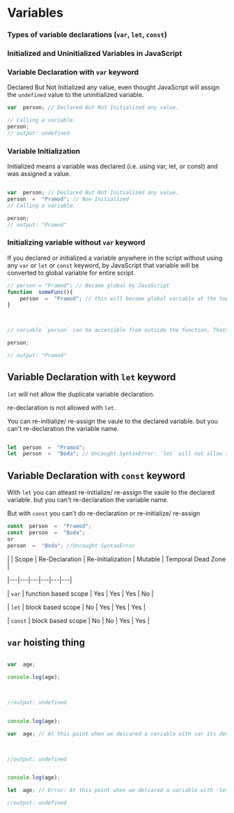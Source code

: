 # Variables

  

### Types of variable declarations (`var`, `let`, `const`)

  

### Initialized and Uninitialized Variables in JavaScript

  

### Variable Declaration with `var` keyword

  

Declared But Not Initialized any value, even thought JavaScript will assign the `undefined` value to the uninitialized variable.

  

```javascript
var  person; // Declared But Not Initialized any value.

// Calling a variable.
person;
// output: undefined

```

### Variable Initialization

Initialized means a variable was declared (i.e. using var, let, or const) and was assigned a value.

```javascript

var  person; // Declared But Not Initialized any value.
person  =  "Pramod"; // Now Initialized
// Calling a variable.

person;
// output: "Pramod"
```

### Initializing variable without `var` keyword
If you declared or initialized a variable anywhere in the script without using any `var` or `let` or `const` keyword, by JavaScript that variable will be converted to global variable for entire script.

```javascript
// person = "Pramod"; // Became global by JavaScript
function  someFunc(){
	person  =  "Pramod"; // this will become global variable at the top of script.
}

  

// variable `person` can be accessible from outside the function, Thats not the best practice.

person;

// output: "Pramod"

```

  

## Variable Declaration with `let` keyword
`let` will not allow the duplicate variable declaration.

re-declaration is not allowed with `let`.

You can re-initialize/ re-assign the vaule to the declared variable. but you can't re-declaration the variable name.

```javascript

let  person  =  "Pramod";
let  person  =  "Boda"; // Uncaught SyntaxError: `let` will not allow the duplicate variable declaration, re-declarations is not allowed with `let`.

```

## Variable Declaration with `const` keyword

With `let` you can atleast re-initialize/ re-assign the vaule to the declared variable. but you can't re-declaration the variable name.

But with `const` you can't do re-declaration or re-initialize/ re-assign
```javascript
const  person  =  "Pramod";
const  person  =  "Boda";
or
person  =  "Boda"; //Uncaught SyntaxError
```

  

| | Scope | Re-Declaration | Re-Initialization | Mutable | Temporal Dead Zone |

|---|---|---|---|---|---|

| `var` | function based scope | Yes | Yes | Yes | No |

| `let` | block based scope | No | Yes | Yes | Yes |

| `const` | block based scope | No | No | Yes | Yes |

  

## `var` hoisting thing

  

```javascript

var  age;

console.log(age);

  

//output: undefined

```

  

```javascript

console.log(age);

var  age; // At this point when we delcared a variable with var its declaraion - hoisted at the top of the scope.

  

//output: undefined

```

  

```javascript

console.log(age);

let  age; // Error: At this point when we delcared a variable with 'let' its declaraion - hoisted at the same place(scope).

//output: undefined

```
<!--stackedit_data:
eyJoaXN0b3J5IjpbODc0OTE1NTk4LC0xMDA4MjcxODMsNzMwOT
k4MTE2XX0=
-->